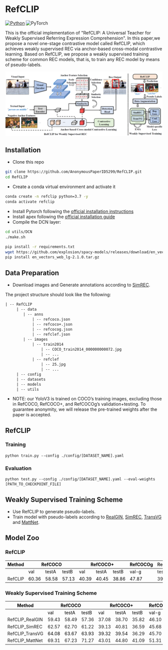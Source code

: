 # RefCLIP
[![Python](https://img.shields.io/badge/python-blue.svg)](https://www.python.org/)
![PyTorch](https://img.shields.io/badge/pytorch-%237732a8)



This is the official implementation of "RefCLIP: A Universal Teacher for 
Weakly Supervised Referring Expression Comprehension".
In this paper,we propose a novel one-stage contrastive model called
RefCLIP, which achieves weakly supervised REC via anchor-based cross-modal contrastive learning.
Based on RefCLIP, we propose a weakly supervised
training scheme for common REC models, that is, to
train any REC model by means of pseudo-labels.

<p align="center">
	<img src="./misc/RefCLIP.png" width="1000">
</p>

## Installation
- Clone this repo
```bash
git clone https://github.com/AnonymousPaperID5299/RefCLIP.git
cd RefCLIP
```

- Create a conda virtual environment and activate it
```bash
conda create -n refclip python=3.7 -y
conda activate refclip
```
- Install Pytorch following the [official installation instructions](https://pytorch.org/get-started/locally/)
- Install apex  following the [official installation guide](https://github.com/NVIDIA/apex)
- Compile the DCN layer:

```bash
cd utils/DCN
./make.sh
```

```bash
pip install -r requirements.txt
wget https://github.com/explosion/spacy-models/releases/download/en_vectors_web_lg-2.1.0/en_vectors_web_lg-2.1.0.tar.gz -O en_vectors_web_lg-2.1.0.tar.gz
pip install en_vectors_web_lg-2.1.0.tar.gz
```

## Data Preparation

- Download images and Generate annotations according to [SimREC](https://github.com/luogen1996/SimREC/blob/main/DATA_PRE_README.md).

The project structure should look like the following:

```
| -- RefCLIP
     | -- data
        | -- anns
            | -- refcoco.json
            | -- refcoco+.json
            | -- refcocog.json
            | -- refclef.json
        | -- images
            | -- train2014
                | -- COCO_train2014_000000000072.jpg
                | -- ...
            | -- refclef
                | -- 25.jpg
                | -- ...
     | -- config
     | -- datasets
     | -- models
     | -- utils
```
- NOTE: our YoloV3 is trained on COCO’s training images, 
excluding those in RefCOCO, RefCOCO+, and RefCOCOg’s validation+testing. 
To guarantee anonymity, we will release the pre-trained weights after the paper 
is accepted.

## RefCLIP

### Training
```
python train.py --config ./config/[DATASET_NAME].yaml
```

### Evaluation
```
python test.py --config ./config/[DATASET_NAME].yaml --eval-weights [PATH_TO_CHECKPOINT_FILE]
```

## Weakly Supervised Training Scheme
- Use RefCLIP to generate pseudo-labels. 
- Train model with pseudo-labels according to 
[RealGIN](https://github.com/luogen1996/SimREC), 
[SimREC](https://github.com/luogen1996/SimREC),
[TransVG](https://github.com/djiajunustc/TransVG) 
and [MattNet](https://github.com/lichengunc/MAttNet). 


## Model Zoo

### RefCLIP
<table class="tg" style="undefined;table-layout: fixed">
<colgroup>
<col style="width: 140px">
<col style="width: 60px">
<col style="width: 60px">
<col style="width: 60px">
<col style="width: 60px">
<col style="width: 60px">
<col style="width: 60px">
<col style="width: 100px">
<col style="width: 100px">
</colgroup>
<thead>
  <tr>
    <th class="tg-7btt"><span style="color:#000">Method</span></th>
    <th class="tg-7btt" colspan="3"><span style="color:#000">RefCOCO</span></th>
    <th class="tg-7btt" colspan="3"><span style="color:#000">RefCOCO+</span></th>
    <th class="tg-7btt"><span style="color:#000">RefCOCOg</span></th>
    <th class="tg-twlt"><span style="font-weight:600">ReferItGame</span></th>
  </tr>
</thead>
<tbody>
  <tr>
    <td class="tg-c3ow"></td>
    <td class="tg-c3ow"><span style="color:#000">val</span></td>
    <td class="tg-c3ow"><span style="color:#000"> testA</span></td>
    <td class="tg-c3ow"><span style="color:#000">testB</span></td>
    <td class="tg-c3ow"><span style="color:#000">val</span></td>
    <td class="tg-c3ow"><span style="color:#000"> testA</span></td>
    <td class="tg-c3ow"><span style="color:#000">testB</span></td>
    <td class="tg-c3ow"><span style="color:#000">val-g</span></td>
    <td class="tg-c3ow">test</td>
  </tr>
  <tr>
    <td class="tg-c3ow">RefCLIP</td>
    <td class="tg-c3ow"><span style="color:#000">60.36</span></td>
    <td class="tg-c3ow"><span style="color:#000">58.58</span></td>
    <td class="tg-c3ow"><span style="color:#000">57.13</span></td>
    <td class="tg-c3ow"><span style="color:#000">40.39</span></td>
    <td class="tg-c3ow"><span style="color:#000">40.45</span></td>
    <td class="tg-c3ow"><span style="color:#000">38.86</span></td>
    <td class="tg-c3ow"><span style="color:#000">47.87</span></td>
    <td class="tg-c3ow">39.58</td>
  </tr>
</tbody>
</table>

### Weakly Supervised Training Scheme

<table class="tg" style="undefined;table-layout: fixed">
<colgroup>
<col style="width: 140px">
<col style="width: 60px">
<col style="width: 60px">
<col style="width: 60px">
<col style="width: 60px">
<col style="width: 60px">
<col style="width: 60px">
<col style="width: 100px">
<col style="width: 100px">
</colgroup>
<thead>
  <tr>
    <th class="tg-7btt"><span style="color:#000">Method</span></th>
    <th class="tg-7btt" colspan="3"><span style="color:#000">RefCOCO</span></th>
    <th class="tg-7btt" colspan="3"><span style="color:#000">RefCOCO+</span></th>
    <th class="tg-7btt"><span style="color:#000">RefCOCOg</span></th>
    <th class="tg-twlt"><span style="font-weight:600">ReferItGame</span></th>
  </tr>
</thead>
<tbody>
  <tr>
    <td class="tg-c3ow"></td>
    <td class="tg-c3ow"><span style="color:#000">val</span></td>
    <td class="tg-c3ow"><span style="color:#000"> testA</span></td>
    <td class="tg-c3ow"><span style="color:#000">testB</span></td>
    <td class="tg-c3ow"><span style="color:#000">val</span></td>
    <td class="tg-c3ow"><span style="color:#000"> testA</span></td>
    <td class="tg-c3ow"><span style="color:#000">testB</span></td>
    <td class="tg-c3ow"><span style="color:#000">val-g</span></td>
    <td class="tg-c3ow">test</td>
  </tr>
  <tr>
    <td class="tg-0pky">RefCLIP_RealGIN</td>
    <td class="tg-c3ow">59.43</td>
    <td class="tg-c3ow">58.49</td>
    <td class="tg-c3ow">57.36</td>
    <td class="tg-c3ow">37.08</td>
    <td class="tg-c3ow">38.70</td>
    <td class="tg-c3ow">35.82</td>
    <td class="tg-c3ow">46.10</td>
    <td class="tg-c3ow">37.56</td>
  </tr>
  <tr>
    <td class="tg-0pky">RefCLIP_SimREC</td>
    <td class="tg-c3ow">62.57</td>
    <td class="tg-c3ow">62.70</td>
    <td class="tg-c3ow">61.22</td>
    <td class="tg-c3ow">39.13</td>
    <td class="tg-c3ow">40.81</td>
    <td class="tg-c3ow">36.59</td>
    <td class="tg-c3ow">45.68</td>
    <td class="tg-c3ow">42.33</td>
  </tr>
  <tr>
    <td class="tg-0pky">RefCLIP_TransVG</td>
    <td class="tg-c3ow"><span style="color:#000">64.08</span></td>
    <td class="tg-c3ow"><span style="color:#000">63.67</span></td>
    <td class="tg-c3ow"><span style="color:#000">63.93</span></td>
    <td class="tg-c3ow"><span style="color:#000">39.32</span></td>
    <td class="tg-c3ow"><span style="color:#000">39.54</span></td>
    <td class="tg-c3ow">36.29</td>
    <td class="tg-c3ow">45.70</td>
    <td class="tg-c3ow">42.64</td>
  </tr>
  <tr>
    <td class="tg-0pky">RefCLIP_MattNet</td>
    <td class="tg-c3ow">69.31</td>
    <td class="tg-c3ow">67.23</td>
    <td class="tg-c3ow">71.27</td>
    <td class="tg-c3ow">43.01</td>
    <td class="tg-c3ow">44.80</td>
    <td class="tg-c3ow">41.09</td>
    <td class="tg-c3ow">51.31</td>
    <td class="tg-c3ow">-</td>
  </tr>
</tbody>
</table>